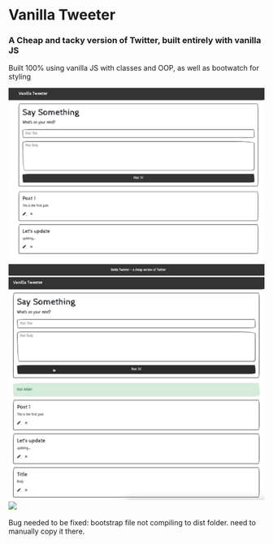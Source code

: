 # Vanilla Tweeter

### A Cheap and tacky version of Twitter, built entirely with vanilla JS

<p>Built 100% using vanilla JS with classes and OOP, as well as bootwatch for styling</p>

<img src="https://github.com/RobbieProkop/microposts_vanilla_js/blob/master/assets/home.png" />
<img src="https://github.com/RobbieProkop/microposts_vanilla_js/blob/master/assets/add_post.png" />
<img src="https://github.com/RobbieProkop/microposts_vanilla_js/blob/master/asset.error.png" />

<p>Bug needed to be fixed: bootstrap file not compiling to dist folder. need to manually copy it there.</p>
